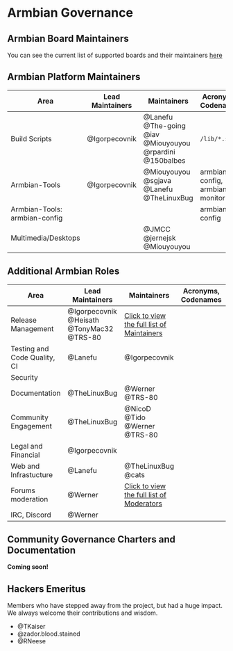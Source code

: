 # Armbian Governance

## Armbian Board Maintainers

You can see the current list of supported boards and their maintainers <a href="https://docs.armbian.com/Release_Board-Maintainers/">here</a>

## Armbian Platform Maintainers

| Area                          | Lead Maintainers | Maintainers                   | Acronyms, Codenames             | additional info                      |
|-------------------------------|-----------------|-------------------------------|---------------------------------|--------------------------------------|
| Build Scripts                 | @Igorpecovnik   | @Lanefu @The-going @iav @Miouyouyou @rpardini @150balbes | `/lib/*.sh`                     | code responsible for building images |
| Armbian-Tools                 | @Igorpecovnik   | @Miouyouyou @sgjava @Lanefu @TheLinuxBug | armbian-config, armbian-monitor | userland tools provided by Armbian   |
| Armbian-Tools: armbian-config |                 |                               | armbian-config                  |                                      |
| Multimedia/Desktops           |                 | @JMCC @jernejsk @Miouyouyou |                                 |                                      |

## Additional Armbian Roles

| Area                         | Lead Maintainers | Maintainers                                              | Acronyms, Codenames | additional info |
|------------------------------|-----------------|----------------------------------------------------------|---------------------|-----------------|
| Release Management           | @Igorpecovnik @Heisath @TonyMac32 @TRS-80 | [Click to view the full list of Maintainers](https://docs.armbian.com/Release_Board-Maintainers/) |                     |                 |
| Testing and Code Quality, CI | @Lanefu         | @Igorpecovnik                                            |                     |                 |
| Security                     |                 |                                                          |                     |                 |
| Documentation                | @TheLinuxBug    | @Werner @TRS-80                                          |                     |                 |
| Community Engagement         | @TheLinuxBug    | @NicoD @Tido @Werner @TRS-80                             |                     |                 |
| Legal and Financial          | @Igorpecovnik   |                                                          |                     |                 |
| Web and Infrastucture        | @Lanefu         | @TheLinuxBug @cats                                       |                     |                 |
| Forums moderation            | @Werner         | [Click to view the full list of Moderators](https://forum.armbian.com/members/2-moderators/) |                     |                 |
| IRC, Discord                 | @Werner         |                                                          |                     |                 |

## Community Governance Charters and Documentation
<b>Coming soon!</b>

## Hackers Emeritus

Members who have stepped away from the project, but had a huge impact.  We always welcome their contributions and wisdom.

* @TKaiser
* @zador.blood.stained
* @RNeese
